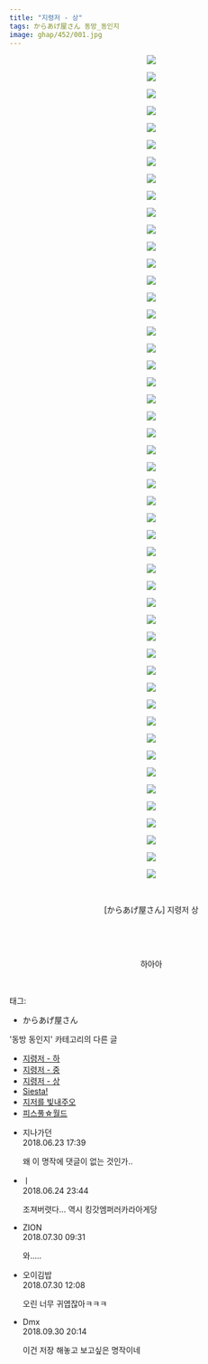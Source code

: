 ```yaml
---
title: "지령저 - 상"
tags: からあげ屋さん 동방_동인지
image: ghap/452/001.jpg
---
```

<div class="article">
<p style="text-align: center; clear: none; float: none;"><img src="{{ site.nasurl }}/ghap/452/001.jpg"/></p>
<p style="text-align: center; clear: none; float: none;"><img src="{{ site.nasurl }}/ghap/452/002.jpg"/></p>
<p style="text-align: center; clear: none; float: none;"><img src="{{ site.nasurl }}/ghap/452/003.jpg"/></p>
<p style="text-align: center; clear: none; float: none;"><img src="{{ site.nasurl }}/ghap/452/004.jpg"/></p>
<p style="text-align: center; clear: none; float: none;"><img src="{{ site.nasurl }}/ghap/452/005.jpg"/></p>
<p style="text-align: center; clear: none; float: none;"><img src="{{ site.nasurl }}/ghap/452/006.jpg"/></p>
<p style="text-align: center; clear: none; float: none;"><img src="{{ site.nasurl }}/ghap/452/007.jpg"/></p>
<p style="text-align: center; clear: none; float: none;"><img src="{{ site.nasurl }}/ghap/452/008.jpg"/></p>
<p style="text-align: center; clear: none; float: none;"><img src="{{ site.nasurl }}/ghap/452/009.jpg"/></p>
<p style="text-align: center; clear: none; float: none;"><img src="{{ site.nasurl }}/ghap/452/010.jpg"/></p>
<p style="text-align: center; clear: none; float: none;"><img src="{{ site.nasurl }}/ghap/452/011.jpg"/></p>
<p style="text-align: center; clear: none; float: none;"><img src="{{ site.nasurl }}/ghap/452/012.jpg"/></p>
<p style="text-align: center; clear: none; float: none;"><img src="{{ site.nasurl }}/ghap/452/013.jpg"/></p>
<p style="text-align: center; clear: none; float: none;"><img src="{{ site.nasurl }}/ghap/452/014.jpg"/></p>
<p style="text-align: center; clear: none; float: none;"><img src="{{ site.nasurl }}/ghap/452/015.jpg"/></p>
<p style="text-align: center; clear: none; float: none;"><img src="{{ site.nasurl }}/ghap/452/016.jpg"/></p>
<p style="text-align: center; clear: none; float: none;"><img src="{{ site.nasurl }}/ghap/452/017.jpg"/></p>
<p style="text-align: center; clear: none; float: none;"><img src="{{ site.nasurl }}/ghap/452/018.jpg"/></p>
<p style="text-align: center; clear: none; float: none;"><img src="{{ site.nasurl }}/ghap/452/019.jpg"/></p>
<p style="text-align: center; clear: none; float: none;"><img src="{{ site.nasurl }}/ghap/452/020.jpg"/></p>
<p style="text-align: center; clear: none; float: none;"><img src="{{ site.nasurl }}/ghap/452/021.jpg"/></p>
<p style="text-align: center; clear: none; float: none;"><img src="{{ site.nasurl }}/ghap/452/022.jpg"/></p>
<p style="text-align: center; clear: none; float: none;"><img src="{{ site.nasurl }}/ghap/452/023.jpg"/></p>
<p style="text-align: center; clear: none; float: none;"><img src="{{ site.nasurl }}/ghap/452/024.jpg"/></p>
<p style="text-align: center; clear: none; float: none;"><img src="{{ site.nasurl }}/ghap/452/025.jpg"/></p>
<p style="text-align: center; clear: none; float: none;"><img src="{{ site.nasurl }}/ghap/452/026.jpg"/></p>
<p style="text-align: center; clear: none; float: none;"><img src="{{ site.nasurl }}/ghap/452/027.jpg"/></p>
<p style="text-align: center; clear: none; float: none;"><img src="{{ site.nasurl }}/ghap/452/028.jpg"/></p>
<p style="text-align: center; clear: none; float: none;"><img src="{{ site.nasurl }}/ghap/452/029.jpg"/></p>
<p style="text-align: center; clear: none; float: none;"><img src="{{ site.nasurl }}/ghap/452/030.jpg"/></p>
<p style="text-align: center; clear: none; float: none;"><img src="{{ site.nasurl }}/ghap/452/031.jpg"/></p>
<p style="text-align: center; clear: none; float: none;"><img src="{{ site.nasurl }}/ghap/452/032.jpg"/></p>
<p style="text-align: center; clear: none; float: none;"><img src="{{ site.nasurl }}/ghap/452/033.jpg"/></p>
<p style="text-align: center; clear: none; float: none;"><img src="{{ site.nasurl }}/ghap/452/034.jpg"/></p>
<p style="text-align: center; clear: none; float: none;"><img src="{{ site.nasurl }}/ghap/452/035.jpg"/></p>
<p style="text-align: center; clear: none; float: none;"><img src="{{ site.nasurl }}/ghap/452/036.jpg"/></p>
<p style="text-align: center; clear: none; float: none;"><img src="{{ site.nasurl }}/ghap/452/037.jpg"/></p>
<p style="text-align: center; clear: none; float: none;"><img src="{{ site.nasurl }}/ghap/452/038.jpg"/></p>
<p style="text-align: center; clear: none; float: none;"><img src="{{ site.nasurl }}/ghap/452/039.jpg"/></p>
<p style="text-align: center; clear: none; float: none;"><img src="{{ site.nasurl }}/ghap/452/040.jpg"/></p>
<p style="text-align: center; clear: none; float: none;"><img src="{{ site.nasurl }}/ghap/452/041.jpg"/></p>
<p style="text-align: center; clear: none; float: none;"><img src="{{ site.nasurl }}/ghap/452/042.jpg"/></p>
<p style="text-align: center; clear: none; float: none;"><img src="{{ site.nasurl }}/ghap/452/043.jpg"/></p>
<p style="text-align: center; clear: none; float: none;"><img src="{{ site.nasurl }}/ghap/452/044.jpg"/></p>
<p style="text-align: center; clear: none; float: none;"><img src="{{ site.nasurl }}/ghap/452/045.jpg"/></p>
<p style="text-align: center; clear: none; float: none;"><img src="{{ site.nasurl }}/ghap/452/046.jpg"/></p>
<p style="text-align: center; clear: none; float: none;"><img src="{{ site.nasurl }}/ghap/452/047.jpg"/></p>
<p style="text-align: center; clear: none; float: none;"><img src="{{ site.nasurl }}/ghap/452/048.jpg"/></p>
<p style="text-align: center; clear: none; float: none;"><img src="{{ site.nasurl }}/ghap/452/049.jpg"/></p>
<p style="text-align: center; clear: none; float: none;"><br/></p>
<p style="text-align: center; clear: none; float: none;">[からあげ屋さん] 지령저 상</p>
<p style="text-align: center; clear: none; float: none;"><br/></p>
<p style="text-align: center; clear: none; float: none;"><br/></p>
<p style="text-align: center; clear: none; float: none;">하아아</p>
<p><br/></p>
</div><div class="tagTrail">
<p>태그: </p>
<ul>
<li>からあげ屋さん</li>
</ul>
</div><div class="another">
<p>'동방 동인지' 카테고리의 다른 글</p>
<ul>
<li><a href="/2016-06-21-ghap_454">지령저 - 하</a></li>
<li><a href="/2016-06-21-ghap_453">지령저 - 중</a></li>
<li><a href="/2016-06-21-ghap_452">지령저 - 상</a></li>
<li><a href="/2016-06-21-ghap_451">Siesta!</a></li>
<li><a href="/2016-06-21-ghap_450">지저를 빛내주오</a></li>
<li><a href="/2016-06-21-ghap_449">피스풀☆월드</a></li>
</ul>
</div><div class="cb_module cb_fluid">
<div class="cb_wrt cb_profile">
<div class="comment">
<ul>
<li class="cb_thumb_off" id="comment15275769">
<div class="cb_comment_area">
<div class="cb_info_area">
<div class="cb_section">
<span class="cb_nick_name">지나가던</span>
</div>
<div class="cb_section">
<span class="cb_date">2018.06.23 17:39 </span>
</div>
</div>
<div class="cb_dsc_comment">
<p class="cb_dsc">
											왜 이 명작에 댓글이 없는 것인가..
										</p>
</div>
</div></li>
<li class="cb_thumb_off" id="comment15276358">
<div class="cb_comment_area">
<div class="cb_info_area">
<div class="cb_section">
<span class="cb_nick_name">ㅣ</span>
</div>
<div class="cb_section">
<span class="cb_date">2018.06.24 23:44 </span>
</div>
</div>
<div class="cb_dsc_comment">
<p class="cb_dsc">
											조져버렷다... 역시 킹갓엠퍼러카라아게당
										</p>
</div>
</div></li>
<li class="cb_thumb_off" id="comment15296771">
<div class="cb_comment_area">
<div class="cb_info_area">
<div class="cb_section">
<span class="cb_nick_name">ZION</span>
</div>
<div class="cb_section">
<span class="cb_date">2018.07.30 09:31 </span>
</div>
</div>
<div class="cb_dsc_comment">
<p class="cb_dsc">
											와.....
										</p>
</div>
</div></li>
<li class="cb_thumb_off" id="comment15296852">
<div class="cb_comment_area">
<div class="cb_info_area">
<div class="cb_section">
<span class="cb_nick_name">오이김밥</span>
</div>
<div class="cb_section">
<span class="cb_date">2018.07.30 12:08 </span>
</div>
</div>
<div class="cb_dsc_comment">
<p class="cb_dsc">
											오린 너무 귀엽잖아ㅋㅋㅋ
										</p>
</div>
</div></li>
<li class="cb_thumb_off" id="comment15342377">
<div class="cb_comment_area">
<div class="cb_info_area">
<div class="cb_section">
<span class="cb_nick_name">Dmx</span>
</div>
<div class="cb_section">
<span class="cb_date">2018.09.30 20:14 </span>
</div>
</div>
<div class="cb_dsc_comment">
<p class="cb_dsc">
											이건 저장 해놓고 보고싶은 명작이네
										</p>
</div>
</div></li>
</ul>
</div>
</div><!-- commentList close -->
</div>